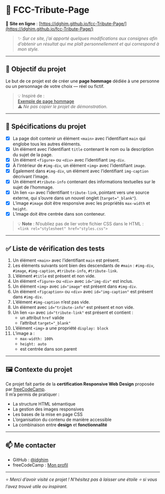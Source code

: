 # 📝 FCC-Tribute-Page

🔗 **Site en ligne** : [https://idghim.github.io/fcc-Tribute-Page/](https://idghim.github.io/fcc-Tribute-Page/)

> ✨ *Sur ce site, j’ai apporté quelques modifications aux consignes afin d’obtenir un résultat qui me plaît personnellement et qui correspond à mon style.*

---

## 🎯 Objectif du projet

Le but de ce projet est de créer une **page hommage** dédiée à une personne ou un personnage de votre choix — réel ou fictif.

> 💡 Inspiré de :  
[Exemple de page hommage](https://tribute-page.freecodecamp.rocks)  
⚠️ *Ne pas copier le projet de démonstration.*

---

## 📌 Spécifications du projet

- [x] La page doit contenir un élément `<main>` avec l’identifiant `main` qui englobe tous les autres éléments.
- [x] Un élément avec l’identifiant `title` contenant le nom ou la description du sujet de la page.
- [x] Un élément `<figure>` ou `<div>` avec l’identifiant `img-div`.
- [x] À l’intérieur de `#img-div`, un élément `<img>` avec l’identifiant `image`.
- [x] Également dans `#img-div`, un élément avec l’identifiant `img-caption` décrivant l’image.
- [x] Un élément `#tribute-info` contenant des informations textuelles sur le sujet de l’hommage.
- [x] Un lien `<a>` avec l’identifiant `tribute-link`, pointant vers une source externe, qui s’ouvre dans un nouvel onglet (`target="_blank"`).
- [x] L’image `#image` doit être responsive avec les propriétés `max-width` et `height`.
- [x] L’image doit être centrée dans son conteneur.

> 💡 **Note** : N’oubliez pas de lier votre fichier CSS dans le HTML :  
> `<link rel="stylesheet" href="styles.css">`

---

## ✅ Liste de vérification des tests

1. Un élément `<main>` avec l’identifiant `main` est présent.
2. Les éléments suivants sont bien des descendants de `#main` : `#img-div`, `#image`, `#img-caption`, `#tribute-info`, `#tribute-link`.
3. L’élément `#title` est présent et non vide.
4. Un élément `<figure>` ou `<div>` avec `id="img-div"` est inclus.
5. Un élément `<img>` avec `id="image"` est présent dans `#img-div`.
6. Un élément `<figcaption>` ou `<div>` avec `id="img-caption"` est présent dans `#img-div`.
7. L’élément `#img-caption` n’est pas vide.
8. Un élément avec `id="tribute-info"` est présent et non vide.
9. Un lien `<a>` avec `id="tribute-link"` est présent et contient :
    - un attribut `href` valide
    - l’attribut `target="_blank"`
10. L’élément `<img>` a une propriété `display: block`
11. L’image a :
    - `max-width: 100%`
    - `height: auto`
    - est centrée dans son parent

---

## 🖼️ Contexte du projet

Ce projet fait partie de la **certification Responsive Web Design** proposée par [freeCodeCamp](https://www.freecodecamp.org/).  
Il m’a permis de pratiquer :

- La structure HTML sémantique
- La gestion des images responsives
- Les bases de la mise en page CSS
- L’organisation du contenu de manière accessible
- La combinaison entre **design** et **fonctionnalité**

---

## 📫 Me contacter

- GitHub : [@idghim](https://github.com/idghim)
- freeCodeCamp : [Mon profil](https://www.freecodecamp.org/idghim)

---

⭐ *Merci d’avoir visité ce projet ! N’hésitez pas à laisser une étoile ⭐ si vous l’avez trouvé utile ou inspirant.*
